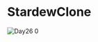# StardewClone
![Day26 0](https://user-images.githubusercontent.com/49590593/138930713-8b1f3e8c-6138-452d-a5fc-66d692326288.gif)
